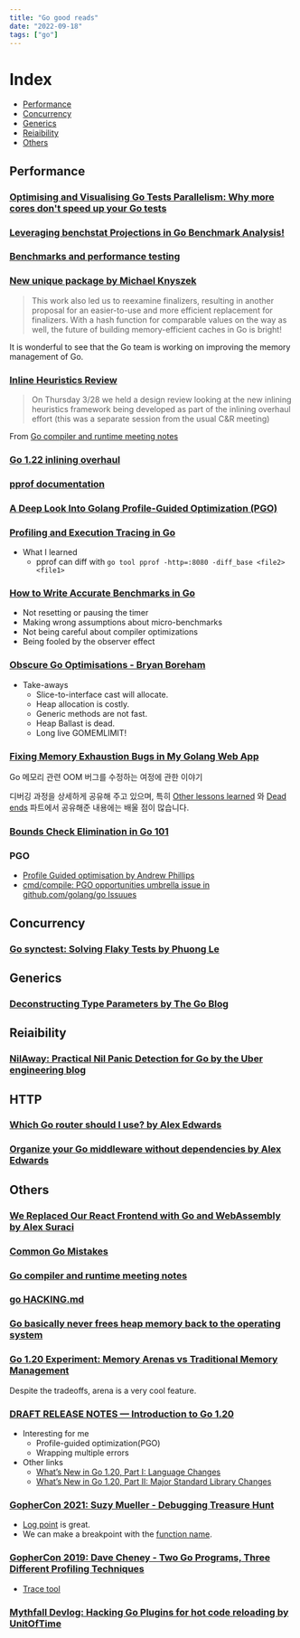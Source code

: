 ```yaml
---
title: "Go good reads"
date: "2022-09-18"
tags: ["go"]
---
```


# Index

- [Performance](##performance)
- [Concurrency](##concurrency)
- [Generics](##generics)
- [Reiaibility](##reiaibility)
- [Others](##others)

## Performance

### [Optimising and Visualising Go Tests Parallelism: Why more cores don't speed up your Go tests](https://threedots.tech/post/go-test-parallelism/)

### [Leveraging benchstat Projections in Go Benchmark Analysis!](https://www.bwplotka.dev/2024/go-microbenchmarks-benchstat/)

### [Benchmarks and performance testing](https://www.willem.dev/articles/benchmarks-performance-testing/)

### [New unique package by Michael Knyszek](https://go.dev/blog/unique)

> This work also led us to reexamine finalizers, resulting in another proposal for an easier-to-use and more efficient replacement for finalizers. With a hash function for comparable values on the way as well, the future of building memory-efficient caches in Go is bright!

It is wonderful to see that the Go team is working on improving the memory management of Go.

### [Inline Heuristics Review](https://docs.google.com/presentation/d/1Lf3WoRyCNicS1K3NCuVl_VnJFhvew_6nAQF_Wx--F54/edit?usp=sharing)

> On Thursday 3/28 we held a design review looking at the new inlining heuristics framework being developed as part of the inlining overhaul effort (this was a separate session from the usual C&R meeting)

From [Go compiler and runtime meeting notes](https://github.com/golang/go/issues/43930#issuecomment-2043535174)

### [Go 1.22 inlining overhaul](https://docs.google.com/document/d/1a6p7-nbk5PVyM1S2tmccFrrIuGzCyzclstBtaciHxVw)

### [pprof documentation](https://github.com/google/pprof/tree/main/doc)

### [A Deep Look Into Golang Profile-Guided Optimization (PGO)](https://theyahya.com/posts/go-pgo/)

### [Profiling and Execution Tracing in Go](https://teivah.medium.com/profiling-and-execution-tracing-in-go-a5e646970f5b)

- What I learned
	- pprof can diff with `go tool pprof -http=:8080 -diff_base <file2> <file1>`

### [How to Write Accurate Benchmarks in Go](https://teivah.medium.com/how-to-write-accurate-benchmarks-in-go-4266d7dd1a95)

- Not resetting or pausing the timer
- Making wrong assumptions about micro-benchmarks
- Not being careful about compiler optimizations
- Being fooled by the observer effect

### [Obscure Go Optimisations - Bryan Boreham](https://youtu.be/rRtihWOcaLI)

- Take-aways
	- Slice-to-interface cast will allocate.
	- Heap allocation is costly.
	- Generic methods are not fast.
	- Heap Ballast is dead.
	- Long live GOMEMLIMIT!

### [Fixing Memory Exhaustion Bugs in My Golang Web App](https://mtlynch.io/notes/picoshare-perf/)

Go 메모리 관련 OOM 버그를 수정하는 여정에 관한 이야기

디버깅 과정을 상세하게 공유해 주고 있으며,
특히 [Other lessons learned](https://mtlynch.io/notes/picoshare-perf/##other-lessons-learned) 와
[Dead ends](https://mtlynch.io/notes/picoshare-perf/##dead-ends) 파트에서 공유해준 내용에는 배울 점이 많습니다.

### [Bounds Check Elimination in Go 101](https://go101.org/article/bounds-check-elimination.html)

### PGO

- [Profile Guided optimisation by Andrew Phillips](https://andrewwphillips.github.io/blog/pgo.html)
- [cmd/compile: PGO opportunities umbrella issue in github.com/golang/go Issuues](https://github.com/golang/go/issues/62463)

## Concurrency

### [Go synctest: Solving Flaky Tests by Phuong Le](https://victoriametrics.com/blog/go-synctest/)

## Generics

### [Deconstructing Type Parameters by The Go Blog](https://go.dev/blog/deconstructing-type-parameters)

## Reiaibility

### [NilAway: Practical Nil Panic Detection for Go by the Uber engineering blog](https://www.uber.com/en-NL/blog/nilaway-practical-nil-panic-detection-for-go/)

## HTTP

### [Which Go router should I use? by Alex Edwards](https://www.alexedwards.net/blog/which-go-router-should-i-use)

### [Organize your Go middleware without dependencies by Alex Edwards](https://www.alexedwards.net/blog/organize-your-go-middleware-without-dependencies)

## Others

### [We Replaced Our React Frontend with Go and WebAssembly by Alex Suraci](https://dagger.io/blog/replaced-react-with-go)

### [Common Go Mistakes](https://100go.co/)

### [Go compiler and runtime meeting notes](https://github.com/golang/go/issues/43930)

### [go HACKING.md](https://github.com/golang/go/blob/master/src/runtime/HACKING.md)

### [Go basically never frees heap memory back to the operating system](https://utcc.utoronto.ca/~cks/space/blog/programming/GoNoMemoryFreeing)

### [Go 1.20 Experiment: Memory Arenas vs Traditional Memory Management](https://pyroscope.io/blog/go-1-20-memory-arenas/)

Despite the tradeoffs, arena is a very cool feature.

### [DRAFT RELEASE NOTES — Introduction to Go 1.20](https://tip.golang.org/doc/go1.20##introduction)

- Interesting for me
	- Profile-guided optimization(PGO)
	- Wrapping multiple errors
- Other links
	- [What’s New in Go 1.20, Part I: Language Changes
](https://blog.carlmjohnson.net/post/2023/golang-120-language-changes/)
	- [What’s New in Go 1.20, Part II: Major Standard Library Changes](https://blog.carlmjohnson.net/post/2023/golang-120-arenas-errors-responsecontroller/)

### [GopherCon 2021: Suzy Mueller - Debugging Treasure Hunt](https://youtu.be/ZPIPPRjwg7Q)

- [Log point](https://youtu.be/ZPIPPRjwg7Q?t=2001) is great.
- We can make a breakpoint with the [function name](https://youtu.be/ZPIPPRjwg7Q?t=2276).

### [GopherCon 2019: Dave Cheney - Two Go Programs, Three Different Profiling Techniques](https://youtu.be/nok0aYiGiYA)

- [Trace tool](https://youtu.be/nok0aYiGiYA?t=1485)

### [Mythfall Devlog: Hacking Go Plugins for hot code reloading by UnitOfTime](https://youtu.be/Hfnpupo6yBE)

